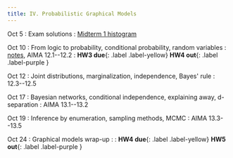 ```yaml
---
title: IV. Probabilistic Graphical Models
---
```

Oct 5
: Exam solutions
  : [Midterm 1 histogram](../assets/files/midterm-stats.pdf)

Oct 10
: From logic to probability, conditional probability, random variables
  : [notes](../assets/files/L12-pgm.pdf), AIMA 12.1--12.2
: **HW3 due**{: .label .label-yellow} **HW4 out**{: .label .label-purple }

Oct 12
: Joint distributions, marginalization, independence, Bayes' rule
  : 12.3--12.5

Oct 17
: Bayesian networks, conditional independence, explaining away, d-separation
  : AIMA 13.1--13.2

Oct 19
: Inference by enumeration, sampling methods, MCMC
  : AIMA 13.3--13.5

Oct 24
: Graphical models wrap-up
  : 
: **HW4 due**{: .label .label-yellow} **HW5 out**{: .label .label-purple }

<!-- Probability theory, random variables, expected values ; AIMA 12.1--12.3
Joint distributions, marginalization, conditioning, independence
Markov networks, Gibbs sampling-->